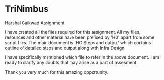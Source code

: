# TriNimbus
Harshal Gaikwad Assignment

I have created all the files required for this assignment.
All my files, resources and other material have been prefixed by 'HG' apart from some script files.
The main document is 'HG Steps and output' which contains outline of detailed steps and output along with Infra Design.

I have specifically mentioned which file to refer in the above document.
I am ready to clarify any doubts that may arise as a part of assesment.

Thank you very much for this amazing opportunity.

